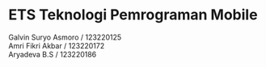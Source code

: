 # ETS Teknologi Pemrograman Mobile

Galvin Suryo Asmoro / 123220125 <br>
Amri Fikri Akbar / 123220172 <br>
Aryadeva B.S / 123220186
